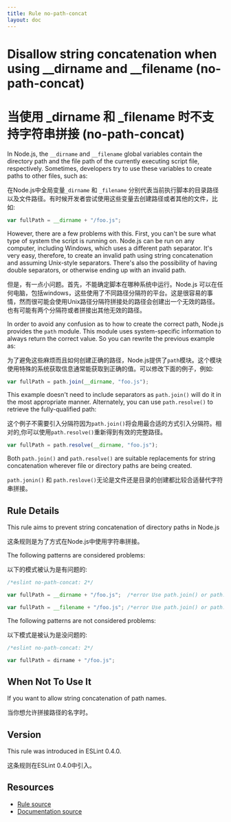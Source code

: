 ```yaml
---
title: Rule no-path-concat
layout: doc
---
```

<!-- Note: No pull requests accepted for this file. See README.md in the root directory for details. -->
# Disallow string concatenation when using __dirname and __filename (no-path-concat)

# 当使用 _dirname 和 _filename 时不支持字符串拼接 (no-path-concat)

In Node.js, the `__dirname` and `__filename` global variables contain the directory path and the file path of the currently executing script file, respectively. Sometimes, developers try to use these variables to create paths to other files, such as:

在Node.js中全局变量`_dirname` 和 `_filename` 分别代表当前执行脚本的目录路径以及文件路径。有时候开发者尝试使用这些变量去创建路径或者其他的文件，比如:

```js
var fullPath = __dirname + "/foo.js";
```

However, there are a few problems with this. First, you can't be sure what type of system the script is running on. Node.js can be run on any computer, including Windows, which uses a different path separator. It's very easy, therefore, to create an invalid path using string concatenation and assuming Unix-style separators. There's also the possibility of having double separators, or otherwise ending up with an invalid path.

但是，有一点小问题。首先，不能确定脚本在哪种系统中运行。Node.js 可以在任何电脑，包括windows，这些使用了不同路径分隔符的平台。这是很容易的事情，然而很可能会使用Unix路径分隔符拼接处的路径会创建出一个无效的路径。也有可能有两个分隔符或者拼接出其他无效的路径。

In order to avoid any confusion as to how to create the correct path, Node.js provides the `path` module. This module uses system-specific information to always return the correct value. So you can rewrite the previous example as:

为了避免这些麻烦而且如何创建正确的路径，Node.js提供了`path`模块。这个模块使用特殊的系统获取信息通常能获取到正确的值。可以修改下面的例子，例如:


```js
var fullPath = path.join(__dirname, "foo.js");
```

This example doesn't need to include separators as `path.join()` will do it in the most appropriate manner. Alternately, you can use `path.resolve()` to retrieve the fully-qualified path:

这个例子不需要引入分隔符因为`path.join()`将会用最合适的方式引入分隔符。相对的,你可以使用`path.resolve()`重新得到有效的完整路径。

```js
var fullPath = path.resolve(__dirname, "foo.js");
```

Both `path.join()` and `path.resolve()` are suitable replacements for string concatenation wherever file or directory paths are being created.

`path.jonin()` 和 `path.reslove()`无论是文件还是目录的创建都比较合适替代字符串拼接。

## Rule Details

This rule aims to prevent string concatenation of directory paths in Node.js

这条规则是为了方式在Node.js中使用字符串拼接。

The following patterns are considered problems:

以下的模式被认为是有问题的:

```js
/*eslint no-path-concat: 2*/

var fullPath = __dirname + "/foo.js";  /*error Use path.join() or path.resolve() instead of + to create paths.*/

var fullPath = __filename + "/foo.js"; /*error Use path.join() or path.resolve() instead of + to create paths.*/

```

The following patterns are not considered problems:

以下模式是被认为是没问题的:

```js
/*eslint no-path-concat: 2*/

var fullPath = dirname + "/foo.js";
```

## When Not To Use It

If you want to allow string concatenation of path names.

当你想允许拼接路径的名字时。

## Version

This rule was introduced in ESLint 0.4.0.

这条规则在ESLint 0.4.0中引入。

## Resources

* [Rule source](https://github.com/eslint/eslint/tree/master/lib/rules/no-path-concat.js)
* [Documentation source](https://github.com/eslint/eslint/tree/master/docs/rules/no-path-concat.md)
